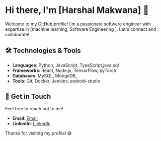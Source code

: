 # Hi there, I'm [Harshal Makwana] 👋

Welcome to my GitHub profile! I'm a passionate software engineer with expertise in [machine learning, Software Engineering ].
Let's connect and collaborate!

## 🛠️ Technologies & Tools

- **Languages**: Python, JavaScript, TypeScript,java,sql
- **Frameworks**: React, Node.js, TensorFlow, pyTorch
- **Databases**: MySQL, MongoDB, 
- **Tools**: Git, Docker, Jenkins, android-studio
  
  
## 💬 Get in Touch

Feel free to reach out to me!

- **Email**: [Email](mailto:harshalmakwana84@gmail.com)
- **LinkedIn**: [LinkedIn](https://www.linkedin.com/in/harshal-makwana)


Thanks for visiting my profile! 😄

